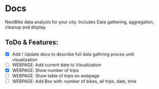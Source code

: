 # Docs

NextBike data analysis for your city.
Includes Data gathering, aggregation, cleanup and display.


## ToDo & Features:
- [X] Add / Update docs to describe full data gathring proces until visualization
- [ ] WEBPAGE: Add current date to Visualization
- [X] WEBPAGE: Show number of trips
- [ ] WEBPAGE: Show table of trips on webpage
- [ ] WEBPAGE: Add Box with: number of bikes, all trips, date, time

